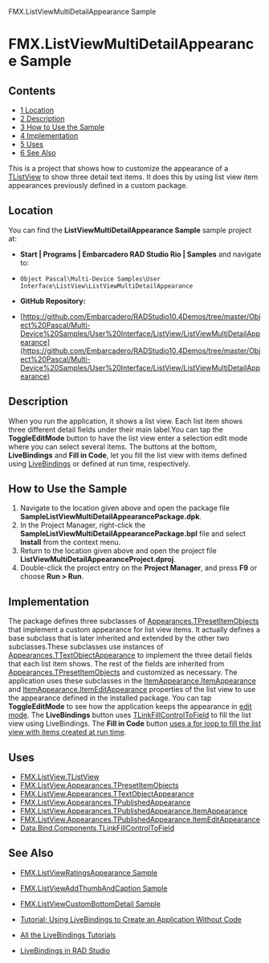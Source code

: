 FMX.ListViewMultiDetailAppearance Sample[]()
# FMX.ListViewMultiDetailAppearance Sample 



## Contents



* [1 Location](#Location)
* [2 Description](#Description)
* [3 How to Use the Sample](#How_to_Use_the_Sample)
* [4 Implementation](#Implementation)
* [5 Uses](#Uses)
* [6 See Also](#See_Also)

This is a project that shows how to customize the appearance of a [TListView](http://docwiki.embarcadero.com/Libraries/en/FMX.ListView.TListView) to show three detail text items. It does this by using list view item appearances previously defined in a custom package.
## Location 

You can find the **ListViewMultiDetailAppearance Sample** sample project at:
* **Start | Programs | Embarcadero RAD Studio Rio | Samples** and navigate to:

* `Object Pascal\Multi-Device Samples\User Interface\ListView\ListViewMultiDetailAppearance`

* **GitHub Repository:**

* [https://github.com/Embarcadero/RADStudio10.4Demos/tree/master/Object%20Pascal/Multi-Device%20Samples/User%20Interface/ListView/ListViewMultiDetailAppearance](https://github.com/Embarcadero/RADStudio10.4Demos/tree/master/Object%20Pascal/Multi-Device%20Samples/User%20Interface/ListView/ListViewMultiDetailAppearance)

## Description 

When you run the application, it shows a list view. Each list item shows three different detail fields under their main label.You can tap the **ToggleEditMode** button to have the list view enter a selection edit mode where you can select several items. The buttons at the bottom, **LiveBindings** and **Fill in Code**, let you fill the list view with items defined using [LiveBindings](http://docwiki.embarcadero.com/RADStudio/en/LiveBindings_in_RAD_Studio) or defined at run time, respectively.

## How to Use the Sample 


1.  Navigate to the location given above and open the package file **SampleListViewMultiDetailAppearancePackage.dpk**.
2.  In the Project Manager, right-click the **SampleListViewMultiDetailAppearancePackage.bpl** file and select **Install** from the context menu.
3.  Return to the location given above and open the project file **ListViewMultiDetailAppearanceProject.dproj**.
4.  Double-click the project entry on the **Project Manager**, and press **F9** or choose **Run > Run**.

## Implementation 

The package defines three subclasses of [Appearances.TPresetItemObjects](http://docwiki.embarcadero.com/Libraries/en/FMX.ListView.Appearances.TPresetItemObjects) that implement a custom appearance for list view items. It actually defines a base subclass that is later inherited and extended by the other two subclasses.These subclasses use instances of [Appearances.TTextObjectAppearance](http://docwiki.embarcadero.com/Libraries/en/FMX.ListView.Appearances.TTextObjectAppearance) to implement the three detail fields that each list item shows. The rest of the fields are inherited from [Appearances.TPresetItemObjects](http://docwiki.embarcadero.com/Libraries/en/FMX.ListView.Appearances.TPresetItemObjects) and customized as necessary.
The application uses these subclasses in the [ItemAppearance.ItemAppearance](http://docwiki.embarcadero.com/Libraries/en/FMX.ListView.Appearances.TPublishedAppearance.ItemAppearance) and [ItemAppearance.ItemEditAppearance](http://docwiki.embarcadero.com/Libraries/en/FMX.ListView.Appearances.TPublishedAppearance.ItemEditAppearance) properties of the list view to use the appearance defined in the installed package. You can tap **ToggleEditMode** to see how the application keeps the appearance in [edit mode](http://docwiki.embarcadero.com/Libraries/en/FMX.ListView.TListViewBase.EditMode).
The **LiveBindings** button uses [TLinkFillControlToField](http://docwiki.embarcadero.com/Libraries/en/Data.Bind.Components.TLinkFillControlToField) to fill the list view using LiveBindings. The **Fill in Code** button [uses a for loop to fill the list view with items created at run time](http://docwiki.embarcadero.com/Libraries/en/FMX.ListView.TListView#Example).

## Uses 


* [FMX.ListView.TListView](http://docwiki.embarcadero.com/Libraries/en/FMX.ListView.TListView)
* [FMX.ListView.Appearances.TPresetItemObjects](http://docwiki.embarcadero.com/Libraries/en/FMX.ListView.Appearances.TPresetItemObjects)
* [FMX.ListView.Appearances.TTextObjectAppearance](http://docwiki.embarcadero.com/Libraries/en/FMX.ListView.Appearances.TTextObjectAppearance)
* [FMX.ListView.Appearances.TPublishedAppearance](http://docwiki.embarcadero.com/Libraries/en/FMX.ListView.Appearances.TPublishedAppearance)
* [FMX.ListView.Appearances.TPublishedAppearance.ItemAppearance](http://docwiki.embarcadero.com/Libraries/en/FMX.ListView.Appearances.TPublishedAppearance.ItemAppearance)
* [FMX.ListView.Appearances.TPublishedAppearance.ItemEditAppearance](http://docwiki.embarcadero.com/Libraries/en/FMX.ListView.Appearances.TPublishedAppearance.ItemEditAppearance)
* [Data.Bind.Components.TLinkFillControlToField](http://docwiki.embarcadero.com/Libraries/en/Data.Bind.Components.TLinkFillControlToField)

## See Also 


* [FMX.ListViewRatingsAppearance Sample](http://docwiki.embarcadero.com/CodeExamples/en/FMX.ListViewRatingsAppearance_Sample)
* [FMX.ListViewAddThumbAndCaption Sample](http://docwiki.embarcadero.com/CodeExamples/en/FMX.ListViewAddThumbAndCaption_Sample)
* [FMX.ListViewCustomBottomDetail Sample](http://docwiki.embarcadero.com/CodeExamples/en/FMX.ListViewCustomBottomDetail_Sample)

* [Tutorial: Using LiveBindings to Create an Application Without Code](http://docwiki.embarcadero.com/RADStudio/en/Tutorial:_Using_LiveBindings_to_Create_an_Application_Without_Code)
* [All the LiveBindings Tutorials](http://docwiki.embarcadero.com/RADStudio/en/Database_and_LiveBindings_Tutorials)
* [LiveBindings in RAD Studio](http://docwiki.embarcadero.com/RADStudio/en/LiveBindings_in_RAD_Studio)





